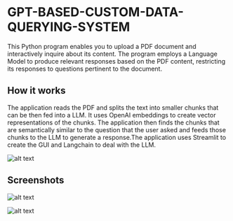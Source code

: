 
# GPT-BASED-CUSTOM-DATA-QUERYING-SYSTEM

This Python program enables you to upload a PDF document and interactively inquire about its content. The program employs a Language Model to produce relevant responses based on the PDF content, restricting its responses to questions pertinent to the document.

## How it works
The application reads the PDF and splits the text into smaller chunks that can be then fed into a LLM. It uses OpenAI embeddings to create vector representations of the chunks. The application then finds the chunks that are semantically similar to the question that the user asked and feeds those chunks to the LLM to generate a response.The application uses Streamlit to create the GUI and Langchain to deal with the LLM.

![alt text](https://github.com/[rohithsiddi]/[GPT-BASED-CUSTOM-DATA-QUERYING-SYSTEM]/blob/[main]/Flowchart.png?raw=true)

## Screenshots


![alt text](https://github.com/[rohithsiddi]/[GPT-BASED-CUSTOM-DATA-QUERYING-SYSTEM]/blob/[main]/Interface1.png?raw=true)




![alt text](https://github.com/[rohithsiddi]/[GPT-BASED-CUSTOM-DATA-QUERYING-SYSTEM]/blob/[main]/Interface2.png?raw=true)




